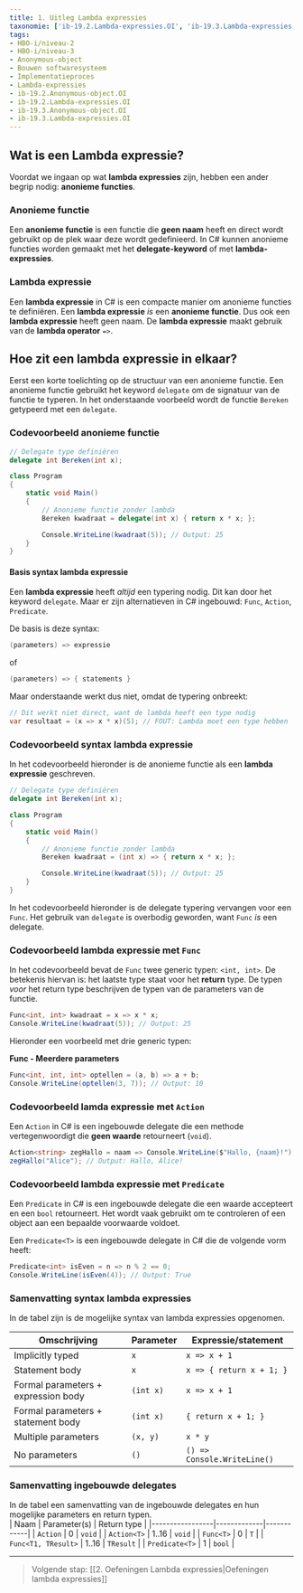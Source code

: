 ```yaml
---
title: 1. Uitleg Lambda expressies
taxonomie: ['ib-19.2.Lambda-expressies.OI', 'ib-19.3.Lambda-expressies.OI', 'ib-19.2.Anonymous-object.OI', 'ib-19.3.Anonymous-object.OI']
tags:
- HBO-i/niveau-2
- HBO-i/niveau-3
- Anonymous-object
- Bouwen softwaresysteem
- Implementatieproces
- Lambda-expressies
- ib-19.2.Anonymous-object.OI
- ib-19.2.Lambda-expressies.OI
- ib-19.3.Anonymous-object.OI
- ib-19.3.Lambda-expressies.OI
---
```


## Wat is een Lambda expressie?
Voordat we ingaan op wat **lambda expressies** zijn, hebben een ander begrip nodig: **anonieme functies**. 

### Anonieme functie
Een **anonieme functie** is een functie die **geen naam** heeft en direct wordt gebruikt op de plek waar deze wordt gedefinieerd. In C# kunnen anonieme functies worden gemaakt met het **delegate-keyword** of met **lambda-expressies**. 

### Lambda expressie
Een **lambda expressie** in C# is een compacte manier om anonieme functies te definiëren. Een **lambda expressie** *is* een **anonieme functie**. Dus ook een **lambda expressie** heeft geen naam. De **lambda expressie** maakt gebruik van de **lambda operator** `=>`. 

## Hoe zit een lambda expressie in elkaar?
Eerst een korte toelichting op de structuur van een anonieme functie. Een anonieme functie gebruikt het keyword `delegate` om de signatuur van de functie te typeren. In het onderstaande voorbeeld wordt de functie `Bereken` getypeerd met een `delegate`.

### Codevoorbeeld anonieme functie
``` csharp
// Delegate type definiëren
delegate int Bereken(int x);

class Program
{
    static void Main()
    {
        // Anonieme functie zonder lambda
        Bereken kwadraat = delegate(int x) { return x * x; };

        Console.WriteLine(kwadraat(5)); // Output: 25
    }
}  
```

#### Basis syntax lambda expressie
Een **lambda expressie** heeft *altijd* een typering nodig. Dit kan door het keyword `delegate`. Maar er zijn alternatieven in C# ingebouwd: `Func`, `Action`, `Predicate`. 

De basis is deze syntax:  
```csharp
(parameters) => expressie
```
of
```csharp
(parameters) => { statements }
```

Maar onderstaande werkt dus niet, omdat de typering onbreekt:
``` csharp
// Dit werkt niet direct, want de lambda heeft een type nodig
var resultaat = (x => x * x)(5); // FOUT: Lambda moet een type hebben
```

### Codevoorbeeld syntax lambda expressie
In het codevoorbeeld hieronder is de anonieme functie als een **lambda expressie** geschreven.

``` csharp
// Delegate type definiëren
delegate int Bereken(int x);

class Program
{
    static void Main()
    {
        // Anonieme functie zonder lambda
        Bereken kwadraat = (int x) => { return x * x; };

        Console.WriteLine(kwadraat(5)); // Output: 25
    }
}  
```

In het codevoorbeeld hieronder is de delegate typering vervangen voor een `Func`. Het gebruik van `delegate` is overbodig geworden, want `Func` *is* een delegate.

### Codevoorbeeld lambda expressie met `Func`
In het codevoorbeeld bevat de `Func` twee generic typen: `<int, int>`. De betekenis hiervan is: het laatste type staat voor het **return** type. De typen *voor* het return type beschrijven de typen van de parameters van de functie. 

```csharp
Func<int, int> kwadraat = x => x * x;
Console.WriteLine(kwadraat(5)); // Output: 25
```

Hieronder een voorbeeld met drie generic typen:

**Func - Meerdere parameters**
```csharp
Func<int, int, int> optellen = (a, b) => a + b;
Console.WriteLine(optellen(3, 7)); // Output: 10
```

### Codevoorbeeld lamda expressie met `Action`    
Een `Action` in C# is een ingebouwde delegate die een methode vertegenwoordigt die **geen waarde** retourneert (`void`).  
``` csharp
Action<string> zegHallo = naam => Console.WriteLine($"Hallo, {naam}!");
zegHallo("Alice"); // Output: Hallo, Alice!
```

### Codevoorbeeld lambda expressie met `Predicate`  
Een `Predicate` in C# is een ingebouwde delegate die een waarde accepteert en een `bool` retourneert. Het wordt vaak gebruikt om te controleren of een object aan een bepaalde voorwaarde voldoet.

Een `Predicate<T>` is een ingebouwde delegate in C# die de volgende vorm heeft:
``` csharp
Predicate<int> isEven = n => n % 2 == 0;
Console.WriteLine(isEven(4)); // Output: True
```

### Samenvatting syntax lambda expressies
In de tabel zijn is de mogelijke syntax van lambda expressies opgenomen.

| Omschrijving                          | Parameter            | Expressie/statement            |
|---------------------------------------|----------------------|--------------------------------|
| Implicitly typed                      | `x`                  | `x => x + 1`                   |
| Statement body                        | `x`                  | `x => { return x + 1; }`       |
| Formal parameters + expression body   | `(int x)`            | `x => x + 1`                   |
| Formal parameters + statement body    | `(int x)`            | `{ return x + 1; }`            |
| Multiple parameters                   | `(x, y)`             | `x * y`                        |
| No parameters                         | `()`                 | `() => Console.WriteLine()`    |

### Samenvatting ingebouwde delegates  
In de tabel een samenvatting van de ingebouwde delegates en hun mogelijke parameters en return typen.  
| Naam             | Parameter(s) | Return type |
|-----------------|-------------|------------|
| `Action`        | 0           | `void`     |
| `Action<T>`     | 1..16       | `void`     |
| `Func<T>`       | 0           | `T`        |
| `Func<T1, TResult>` | 1..16  | `TResult`  |
| `Predicate<T>`  | 1           | `bool`     |

---

> Volgende stap: [[2. Oefeningen Lambda expressies|Oefeningen lambda expressies]]
